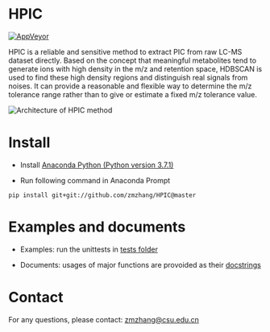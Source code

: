 HPIC
===========================

[![AppVeyor](https://img.shields.io/appveyor/ci/zmzhang/HPIC.svg??style=flat&logo=appveyor)](https://ci.appveyor.com/project/zmzhang/hpic)

HPIC is a reliable and sensitive method to extract PIC from raw LC-MS dataset directly. Based on the concept that meaningful metabolites tend to generate ions with high density in the m/z and retention space, HDBSCAN is used to find these high density regions and distinguish real signals from noises. It can provide a reasonable and flexible way to determine the m/z tolerance range rather than to give or estimate a fixed m/z tolerance value. 

![Architecture of HPIC method](https://user-images.githubusercontent.com/6937141/52177253-1b4ecd80-27f9-11e9-93b6-db664e56ddfb.png)


# Install

* Install [Anaconda Python (Python version 3.7.1)](https://repo.continuum.io/archive/Anaconda3-2018.12-Windows-x86_64.exe)

* Run following command in Anaconda Prompt

```shell
pip install git+git://github.com/zmzhang/HPIC@master
```

# Examples and documents

* Examples: run the unittests in [tests folder](https://github.com/zmzhang/HPIC/tree/master/hpic/tests)

* Documents: usages of major functions are provoided as their [docstrings](https://github.com/zmzhang/HPIC/blob/master/hpic/hpic.py#L195)

# Contact

For any questions, please contact:
[zmzhang@csu.edu.cn](mailto:zmzhang@csu.edu.cn)
